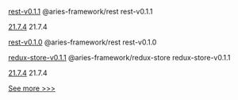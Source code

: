 
[rest-v0.1.1](https://github.com/hyperledger/aries-framework-javascript-ext/releases/tag/rest-v0.1.1) @aries-framework/rest rest-v0.1.1

[21.7.4](https://github.com/hyperledger/besu/releases/tag/21.7.4) 21.7.4

[rest-v0.1.0](https://github.com/hyperledger/aries-framework-javascript-ext/releases/tag/rest-v0.1.0) @aries-framework/rest rest-v0.1.0

[redux-store-v0.1.1](https://github.com/hyperledger/aries-framework-javascript-ext/releases/tag/redux-store-v0.1.1) @aries-framework/redux-store redux-store-v0.1.1

[21.7.4](https://github.com/hyperledger/besu-docs/releases/tag/21.7.4) 21.7.4


[See more >>>](https://start-here.hyperledger.org/releases)
